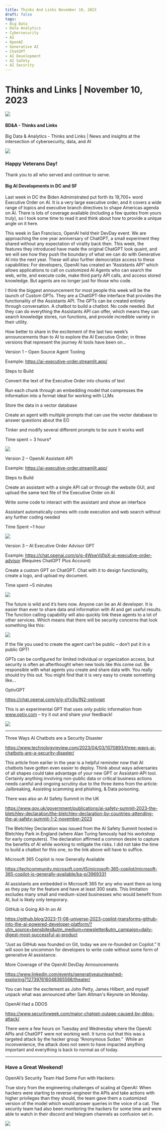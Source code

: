 ```yaml
---
title: Thinks And Links November 10, 2023
draft: false
tags:
- Big Data
- Data Analytics
- Cybersecurity
- AI
- OpenAI
- Generative AI
- ChatGPT
- AI Development
- AI Safety
- AI Security
---
```


# Thinks and Links | November 10, 2023

![](../images\1679742887729)

#### BD&A - Thinks and Links

Big Data & Analytics - Thinks and Links | News and insights at the intersection of cybersecurity, data, and AI

![](../https://media.licdn.com/mediaD4E12AQHKwGnCxIeNJw)

### Happy Veterans Day!

Thank you to all who served and continue to serve.

#### Big AI Developments in DC and SF

Last week in DC the Biden Administrated put forth its 19,700+ word Executive Order on AI. It is a very large executive order, and it covers a wide range of topics and executive branch directives to shape Americas agenda on AI. There is lots of coverage available (including a few quotes from yours truly), so I took some time to read it and think about how to provide a unique angle on it here.

This week in San Francisco, OpenAI held their DevDay event. We are approaching the one year anniversary of ChatGPT, a small experiment they shared without any expectation of virality back then. This week, the features they introduced have made the original ChatGPT look quaint, and we will see how they push the boundary of what we can do with Generative AI into the next year. These will also further democratize access to these capabilities: For developers, OpenAI has created an “Assistants API” which allows applications to call on customized AI Agents who can search the web, write, and execute code, make third party API calls, and access stored knowledge. But agents are no longer just for those who code.

I think the biggest announcement for most people this week will be the launch of Custom GPTs. They are a ChatGPT-like interface that provides the functionality of the Assistants API. The GPTs can be created entirely through conversation. A chatbot to build a chatbot. No code needed. But they can do everything the Assistants API can offer, which means they can search knowledge stores, run functions, and provide incredible variety in their utility.

How better to share in the excitement of the last two week’s announcements than to AI to explore the AI Executive Order; in three versions that represent the journey AI tools have been on…

Version 1 – Open Source Agent Tooling

Example: https://ai-executive-order.streamlit.app/

Steps to Build

Convert the text of the Executive Order into chunks of text

Run each chunk through an embedding model that compresses the information into a format ideal for working with LLMs

Store the data in a vector database

Create an agent with multiple prompts that can use the vector database to answer questions about the EO

Tinker and modify several different prompts to be sure it works well

Time spent ~ 3 hours*

![](../images\1699673694800)

Version 2 – OpenAI Assistant API

Example: https://ai-executive-order.streamlit.app/

Steps to Build

Create an assistant with a single API call or through the website GUI, and upload the same text file of the Executive Order on AI

Write some code to interact with the assistant and show an interface

Assistant automatically comes with code execution and web search without any further coding needed

Time Spent ~1 hour

![](../images\1699673729752)

Version 3 – AI Executive Order Advisor GPT

Example: https://chat.openai.com/g/g-4WswVd1pX-ai-executive-order-advisor (Requires ChatGPT Plus Account)

Create a custom GPT on ChatGPT. Chat with it to design functionality, create a logo, and upload my document.

Time spent ~5 minutes

![](../images\1699673807136)

The future is wild and it’s here now. Anyone can be an AI developer. It is easier than ever to share data and information with AI and get useful results. The function calling capability will also quickly link these agents to a lot of other services. Which means that there will be security concerns that look something like this:

![](../images\1699673941388)

If the file you used to create the agent can’t be public – don’t put it in a public GPT!

GPTs can be configured for limited individual or organization access, but security is often an afterthought when new tools like this come out. Be responsible with what agents you create and share data with. You really should try this out. You might find that it is very easy to create something like…

OptivGPT

https://chat.openai.com/g/g-sYx3iu1N2-optivgpt

This is an experimental GPT that uses only public information from www.optiv.com – try it out and share your feedback!

![](../images\1699673991110)

---

Three Ways AI Chatbots are a Security Disaster

https://www.technologyreview.com/2023/04/03/1070893/three-ways-ai-chatbots-are-a-security-disaster/

This article from earlier in the year is a helpful reminder now that AI chatbots have gotten even easier to deploy. Think about ways adversaries of all shapes could take advantage of your new GPT or Assistant-API tool. Certainly anything involving non-public data or critical business actions needs careful and ongoing scrutiny due to the three items from the article: Jailbreaking, Assisting scamming and phishing, & Data poisoning.

There was also an AI Safety Summit in the UK

https://www.gov.uk/government/publications/ai-safety-summit-2023-the-bletchley-declaration/the-bletchley-declaration-by-countries-attending-the-ai-safety-summit-1-2-november-2023

The Bletchley Declaration was issued from the AI Safety Summit hosted in Bletchley Park in England (where Alan Turing famously had his workshop for early computers). The declaration affirmed a common desire to capture the benefits of AI while working to mitigate the risks. I did not take the time to build a chatbot for this one, so the link above will have to suffice.

Microsoft 365 Copilot is now Generally Available

https://techcommunity.microsoft.com/t5/microsoft-365-copilot/microsoft-365-copilot-is-generally-available/ba-p/3969331

AI assistants are embedded in Microsoft 365 for any who want them as long as they pay for the feature and have at least 300 seats. This limitation excludes many small and medium-sized businesses who would benefit from AI, but is likely only temporary.

GitHub is Going All-In on AI

https://github.blog/2023-11-08-universe-2023-copilot-transforms-github-into-the-ai-powered-developer-platform/?utm_source=bensbites&utm_medium=newsletter&utm_campaign=daily-digest-most-successful-ai-product

“Just as GitHub was founded on Git, today we are re-founded on Copilot.” It will soon be uncommon for developers to write code without some form of generative AI assistance.

More Coverage of the OpenAI DevDay Announcements

https://www.linkedin.com/events/generativeaiunleashed-exploring7127397616048365568/theater/

You can hear the excitement as John Petty, James Hilbert, and myself unpack what was announced after Sam Altman's Keynote on Monday.

OpenAI Had a DDOS

https://www.securityweek.com/major-chatgpt-outage-caused-by-ddos-attack/

There were a few hours on Tuesday and Wednesday where the OpenAI APIs and ChatGPT were not working well. It turns out that this was a targeted attack by the hacker group “Anonymous Sudan.”  While an inconvenience, the attack does not seem to have impacted anything important and everything is back to normal as of today.

---

### Have a Great Weekend!

OpenAI’s Security Team Had Some Fun with Hackers:

True story from the engineering challenges of scaling at OpenAI: When hackers were starting to reverse-engineer the APIs and take actions with higher privileges than they should, the team gave them a customized version of the model which would answer queries in the voice of a cat. The security team had also been monitoring the hackers for some time and were able to watch in their discord and telegram channels as confusion set in.

![](../images\1699674042473)